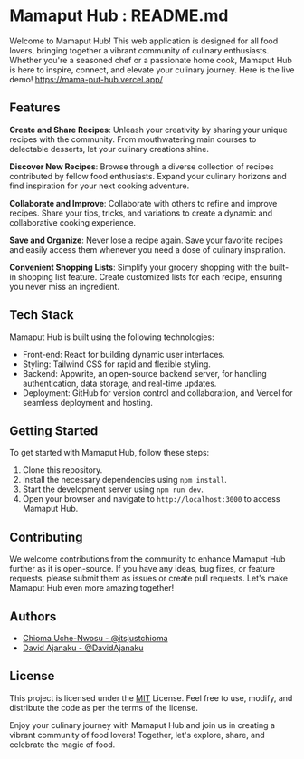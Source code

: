 # Mamaput Hub : README.md
Welcome to Mamaput Hub! This web application is designed for all food lovers, bringing together a vibrant community of culinary enthusiasts. Whether you're a seasoned chef or a passionate home cook, Mamaput Hub is here to inspire, connect, and elevate your culinary journey.
Here is the live demo! https://mama-put-hub.vercel.app/
## Features
**Create and Share Recipes**: Unleash your creativity by sharing your unique recipes with the community. From mouthwatering main courses to delectable desserts, let your culinary creations shine.

**Discover New Recipes**: Browse through a diverse collection of recipes contributed by fellow food enthusiasts. Expand your culinary horizons and find inspiration for your next cooking adventure.

**Collaborate and Improve**: Collaborate with others to refine and improve recipes. Share your tips, tricks, and variations to create a dynamic and collaborative cooking experience.

**Save and Organize**: Never lose a recipe again. Save your favorite recipes and easily access them whenever you need a dose of culinary inspiration.

**Convenient Shopping Lists**: Simplify your grocery shopping with the built-in shopping list feature. Create customized lists for each recipe, ensuring you never miss an ingredient.

## Tech Stack
Mamaput Hub is built using the following technologies:

- Front-end: React for building dynamic user interfaces.
- Styling: Tailwind CSS for rapid and flexible styling.
- Backend: Appwrite, an open-source backend server, for handling authentication, data storage, and real-time updates.
- Deployment: GitHub for version control and collaboration, and Vercel for seamless deployment and hosting.

## Getting Started
To get started with Mamaput Hub, follow these steps:

1. Clone this repository.
2. Install the necessary dependencies using `npm install`.
3. Start the development server using `npm run dev`.
4. Open your browser and navigate to `http://localhost:3000` to access Mamaput Hub.

## Contributing
We welcome contributions from the community to enhance Mamaput Hub further as it is open-source. If you have any ideas, bug fixes, or feature requests, please submit them as issues or create pull requests. Let's make Mamaput Hub even more amazing together!

## Authors
- [Chioma Uche-Nwosu - @itsjustchioma](https://github.com/itsjustchioma)
- [David Ajanaku - @DavidAjanaku](https://github.com/DavidAjanaku)

## License
This project is licensed under the [MIT](LICENSE) License. Feel free to use, modify, and distribute the code as per the terms of the license.

Enjoy your culinary journey with Mamaput Hub and join us in creating a vibrant community of food lovers! Together, let's explore, share, and celebrate the magic of food.

